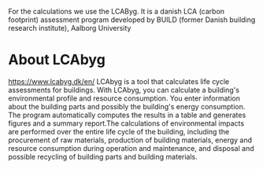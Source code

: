 For the calculations we use the LCAByg. It is a danish LCA (carbon footprint) assessment program developed by BUILD (former Danish building research institute), Aalborg University<br>
# About LCAbyg
https://www.lcabyg.dk/en/
LCAbyg is a tool that calculates life cycle assessments for buildings. With LCAbyg, you can calculate a building's environmental profile and resource consumption. You enter information about the building parts and possibly the building's energy consumption. The program automatically computes the results in a table and generates figures and a summary report.The calculations of environmental impacts are performed over the entire life cycle of the building, including the procurement of raw materials, production of building materials, energy and resource consumption during operation and maintenance, and disposal and possible recycling of building parts and building materials.
